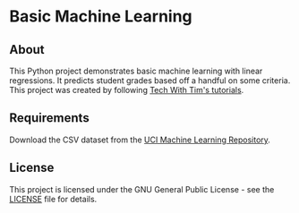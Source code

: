 # Basic Machine Learning

## About
This Python project demonstrates basic machine learning with linear regressions. It predicts student grades based off a handful on some criteria. This project was created by following [Tech With Tim's tutorials](https://www.youtube.com/watch?v=45ryDIPHdGg).
 
## Requirements
Download the CSV dataset from the [UCI Machine Learning Repository](https://archive.ics.uci.edu/ml/datasets/Student+Performance).

## License
This project is licensed under the GNU General Public License - see the [LICENSE](LICENSE) file for details.
